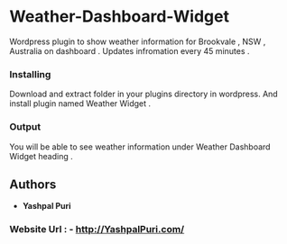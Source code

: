 # Weather-Dashboard-Widget

Wordpress plugin to show weather information for Brookvale , NSW , Australia on dashboard . Updates infromation every 45 minutes .

### Installing

Download and extract folder in your plugins directory in wordpress. And install plugin named Weather Widget .

### Output

You will be able to see weather information under Weather Dashboard Widget heading .

## Authors

* **Yashpal Puri** 

### Website Url : - http://YashpalPuri.com/
